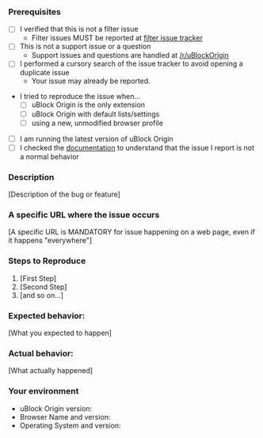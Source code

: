 <!-- Do NOT delete this template or any part of it when submitting your issue -->

### Prerequisites

<!-- Check the appropriate boxes after you submit your issue -->
<!-- Speculated performance issues will be marked as invalid and closed if they do not come with actual profiling data + analysis supporting the claim -->

- [ ] I verified that this is not a filter issue
    - Filter issues MUST be reported at [filter issue tracker](https://github.com/uBlockOrigin/uAssets/issues)
    <!--
        - If disabling uBO <https://github.com/gorhill/uBlock/wiki/Quick-guide:-popup-user-interface#the-large-power-button> makes the issue go away, then in all likelihood this is a filter issue.
        - See what the logger <https://github.com/gorhill/uBlock/wiki/The-logger> reports when you reproduce the issue, this will help you determine whether this is a filter issue.
    -->
- [ ] This is not a support issue or a question
    - Support issues and questions are handled at [/r/uBlockOrigin](https://old.reddit.com/r/uBlockOrigin/)
    <!-- Such issue will be closed as invalid -->
- [ ] I performed a cursory search of the issue tracker to avoid opening a duplicate issue
    - Your issue may already be reported.
- I tried to reproduce the issue when...
    - [ ] uBlock Origin is the only extension
    - [ ] uBlock Origin with default lists/settings
    - [ ] using a new, unmodified browser profile
- [ ] I am running the latest version of uBlock Origin
- [ ] I checked the [documentation](https://github.com/gorhill/uBlock/wiki) to understand that the issue I report is not a normal behavior

### Description

[Description of the bug or feature]

### A specific URL where the issue occurs

[A specific URL is MANDATORY for issue happening on a web page, even if it happens "everywhere"]

### Steps to Reproduce

1. [First Step]
2. [Second Step]
3. [and so on...]

### Expected behavior:

[What you expected to happen]

### Actual behavior:

[What actually happened]

### Your environment

* uBlock Origin version:
* Browser Name and version:
* Operating System and version:
